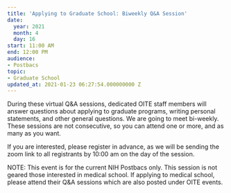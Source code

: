 ```yaml
---
title: 'Applying to Graduate School: Biweekly Q&A Session'
date:
  year: 2021
  month: 4
  day: 16
start: 11:00 AM
end: 12:00 PM
audience:
- Postbacs
topic:
- Graduate School
updated_at: 2021-01-23 06:27:54.000000000 Z
---
```

During these virtual Q&amp;A sessions, dedicated OITE staff members will
answer questions about applying to graduate programs, writing personal
statements, and other general questions. We are going to meet
bi-weekly.  These sessions are not consecutive, so you can attend one or
more, and as many as you want. 

If you are interested, please register in advance, as we will be sending
the zoom link to all registrants by 10:00 am on the day of the session. 

NOTE: This event is for the current NIH Postbacs only. This session is
not geared those interested in medical school. If applying to medical
school, please attend their Q&amp;A sessions which are also posted under
OITE events. 
